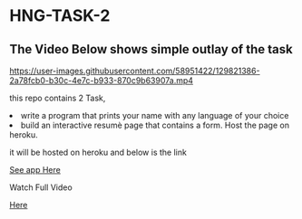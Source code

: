 # HNG-TASK-2

## The Video Below shows simple outlay of the task

https://user-images.githubusercontent.com/58951422/129821386-2a78fcb0-b30c-4e7c-b933-870c9b63907a.mp4



this repo contains 2 Task, 
<li>write a program that prints your name with any language of your choice </li>
<li>build an interactive resumè page that contains a form. Host the page on heroku.</li>

it will be hosted on heroku and below is the link

<a href="https://calm-earth-53188.herokuapp.com/">See app Here</a>  

Watch Full Video  

<a href="https://storyxpress.co/video/ksgquw42onac8x64w">Here</a>



